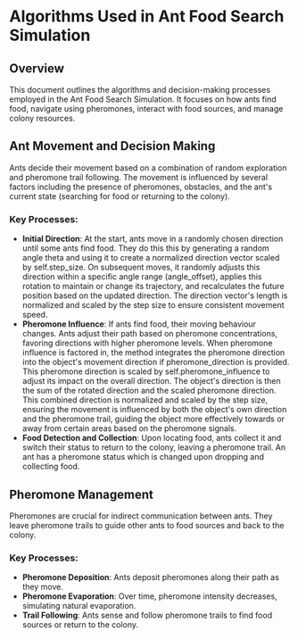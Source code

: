 
# Algorithms Used in Ant Food Search Simulation

## Overview

This document outlines the algorithms and decision-making processes employed in the Ant Food Search Simulation. It focuses on how ants find food, navigate using pheromones, interact with food sources, and manage colony resources.

## Ant Movement and Decision Making

Ants decide their movement based on a combination of random exploration and pheromone trail following. The movement is influenced by several factors including the presence of pheromones, obstacles, and the ant's current state (searching for food or returning to the colony).

### Key Processes:

- **Initial Direction**: At the start, ants move in a randomly chosen direction until some ants find food. They do this this by generating a random angle theta and using it to create a normalized direction vector scaled by self.step_size. On subsequent moves, it randomly adjusts this direction within a specific angle range (angle_offset), applies this rotation to maintain or change its trajectory, and recalculates the future position based on the updated direction. The direction vector's length is normalized and scaled by the step size to ensure consistent movement speed.
- **Pheromone Influence**: If ants find food, their moving behaviour changes. Ants adjust their path based on pheromone concentrations, favoring directions with higher pheromone levels. When pheromone influence is factored in, the method integrates the pheromone direction into the object's movement direction if pheromone_direction is provided. This pheromone direction is scaled by self.pheromone_influence to adjust its impact on the overall direction. The object's direction is then the sum of the rotated direction and the scaled pheromone direction. This combined direction is normalized and scaled by the step size, ensuring the movement is influenced by both the object's own direction and the pheromone trail, guiding the object more effectively towards or away from certain areas based on the pheromone signals.
- **Food Detection and Collection**: Upon locating food, ants collect it and switch their status to return to the colony, leaving a pheromone trail. An ant has a pheromone status which is changed upon dropping and collecting food. 

## Pheromone Management

Pheromones are crucial for indirect communication between ants. They leave pheromone trails to guide other ants to food sources and back to the colony.

### Key Processes:

- **Pheromone Deposition**: Ants deposit pheromones along their path as they move.
- **Pheromone Evaporation**: Over time, pheromone intensity decreases, simulating natural evaporation.
- **Trail Following**: Ants sense and follow pheromone trails to find food sources or return to the colony.
